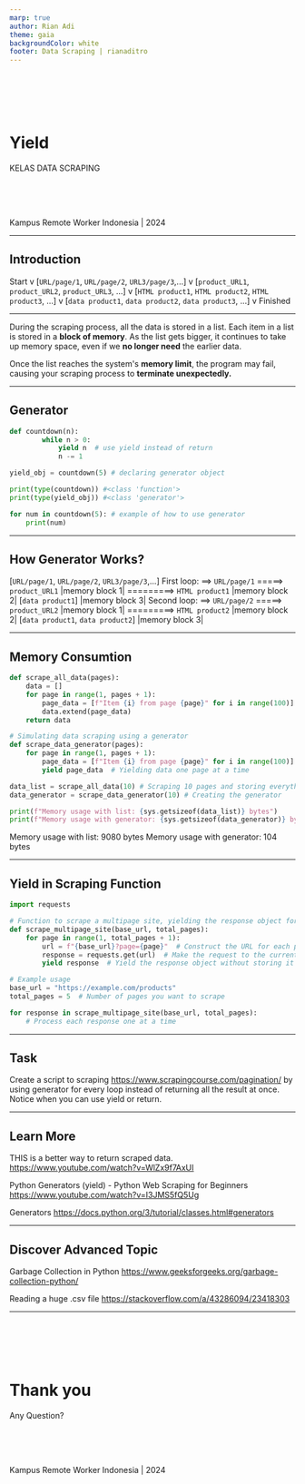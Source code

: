 ```yaml
---
marp: true
author: Rian Adi
theme: gaia
backgroundColor: white
footer: Data Scraping | rianaditro
---
```

<!-- _backgroundColor: grey -->
<!-- _color: white -->
<!-- _paginate: skip -->
<br>
<br>
<br>
<br>

# Yield
KELAS DATA SCRAPING
<!-- <br> -->
<br>
<br>
<br>

Kampus Remote Worker Indonesia | 2024

---
<!-- paginate: true -->
## Introduction
Start
v
[`URL/page/1`, `URL/page/2`, `URL3/page/3`,...]
v
[`product_URL1`, `product_URL2`, `product_URL3`, ...]
v
[`HTML product1`, `HTML product2`, `HTML product3`, ...]
v
[`data product1`, `data product2`, `data product3`, ...]
v
Finished

---
During the scraping process, all the data is stored in a list. Each item in a list is stored in a **block of memory**. As the list gets bigger, it continues to take up memory space, even if we **no longer need** the earlier data.

Once the list reaches the system's **memory limit**, the program may fail, causing your scraping process to **terminate unexpectedly.**

---
## Generator
```python
def countdown(n):
        while n > 0:
            yield n  # use yield instead of return
            n -= 1

yield_obj = countdown(5) # declaring generator object

print(type(countdown)) #<class 'function'>
print(type(yield_obj)) #<class 'generator'>

for num in countdown(5): # example of how to use generator
    print(num)
```

---
## How Generator Works?
[`URL/page/1`, `URL/page/2`, `URL3/page/3`,...]
First loop:
==> `URL/page/1`
=====> `product_URL1` |memory block 1|
=========> `HTML product1` |memory block 2|
[`data product1`] |memory block 3|
Second loop:
==> `URL/page/2`
=====> `product_URL2` |memory block 1|
=========> `HTML product2` |memory block 2|
[`data product1`, `data product2`] |memory block 3|

---
## Memory Consumtion
```python
def scrape_all_data(pages):
    data = []
    for page in range(1, pages + 1):
        page_data = [f"Item {i} from page {page}" for i in range(100)] # Simulating data for each page (each page has 100 items)
        data.extend(page_data)
    return data

# Simulating data scraping using a generator
def scrape_data_generator(pages):
    for page in range(1, pages + 1):
        page_data = [f"Item {i} from page {page}" for i in range(100)] # Simulating data for each page (each page has 100 items)
        yield page_data  # Yielding data one page at a time

data_list = scrape_all_data(10) # Scraping 10 pages and storing everything in memory
data_generator = scrape_data_generator(10) # Creating the generator

print(f"Memory usage with list: {sys.getsizeof(data_list)} bytes")
print(f"Memory usage with generator: {sys.getsizeof(data_generator)} bytes")
```
Memory usage with list: 9080 bytes
Memory usage with generator: 104 bytes

---
## Yield in Scraping Function
```python
import requests

# Function to scrape a multipage site, yielding the response object for each page
def scrape_multipage_site(base_url, total_pages):
    for page in range(1, total_pages + 1):
        url = f"{base_url}?page={page}"  # Construct the URL for each page
        response = requests.get(url)  # Make the request to the current page
        yield response  # Yield the response object without storing it in memory

# Example usage
base_url = "https://example.com/products"
total_pages = 5  # Number of pages you want to scrape

for response in scrape_multipage_site(base_url, total_pages):
    # Process each response one at a time
```

---
## Task
Create a script to scraping https://www.scrapingcourse.com/pagination/ by using generator for every loop instead of returning all the result at once. Notice when you can use yield or return.

---
## Learn More
THIS is a better way to return scraped data.
https://www.youtube.com/watch?v=WlZx9f7AxUI

Python Generators (yield) - Python Web Scraping for Beginners
https://www.youtube.com/watch?v=I3JMS5fQ5Ug

Generators
https://docs.python.org/3/tutorial/classes.html#generators

---
## Discover Advanced Topic
Garbage Collection in Python
https://www.geeksforgeeks.org/garbage-collection-python/

Reading a huge .csv file
https://stackoverflow.com/a/43286094/23418303

---
<!-- _backgroundColor: grey -->
<!-- _color: white -->
<!-- _paginate: false -->
<br>
<br>
<br>
<br>

# Thank you
Any Question?
<!-- <br> -->
<br>
<br>
<br>

Kampus Remote Worker Indonesia | 2024

